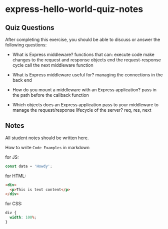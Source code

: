 # express-hello-world-quiz-notes

## Quiz Questions

After completing this exercise, you should be able to discuss or answer the following questions:

- What is Express middleware?
  functions that can:
  execute code
  make changes to the request and response objects
  end the request-response cycle
  call the next middleware function

- What is Express middleware useful for?
  managing the connections in the back end

- How do you mount a middleware with an Express application?
  pass in the path before the callback function

- Which objects does an Express application pass to your middleware to manage the request/response lifecycle of the server?
  req, res, next

## Notes

All student notes should be written here.

How to write `Code Examples` in markdown

for JS:

```javascript
const data = 'Howdy';
```

for HTML:

```html
<div>
  <p>This is text content</p>
</div>
```

for CSS:

```css
div {
  width: 100%;
}
```
